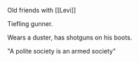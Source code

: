 Old friends with [[Levi]]

Tiefling gunner.

Wears a duster, has shotguns on his boots.

"A polite society is an armed society"